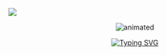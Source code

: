 ![](https://media.giphy.com/media/XHAv3GveJMXMXSumkO/giphy.gif)
<div id="intro-img" align="center">
<!--     <a href="#"><img src="https://emojis.slackmojis.com/emojis/images/1531849430/4246/blob-sunglasses.gif?1531849430" width=100></a> -->
    
</div>
<p align="center"> <img src="https://media.giphy.com/media/XHAv3GveJMXMXSumkO/giphy.gif" alt="animated" /> </p>
<div id="about-me" align="center">
<a href="https://git.io/typing-svg"><img src="https://readme-typing-svg.demolab.com?font=Roboto+Condensed&weight=500&size=25&duration=4000&pause=500&color=0014FF&center=true&vCenter=true&width=550&lines=Hi%2C+I+am+Nipuna+Nadeeshan;It's+nice+to+meet+you!;I+am+a+full+stack+web+and+app+developer." alt="Typing SVG" /></a>
    
</div>




